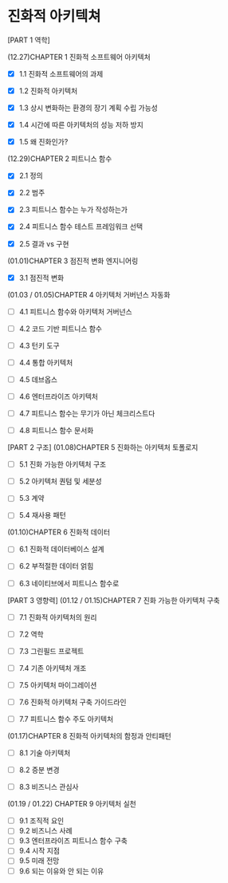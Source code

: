# 진화적 아키텍쳐

[PART 1 역학]

(12.27)CHAPTER 1 진화적 소프트웨어 아키텍처
- [x] 1.1 진화적 소프트웨어의 과제  
- [x] 1.2 진화적 아키텍처  
- [x] 1.3 상시 변화하는 환경의 장기 계획 수립 가능성  
- [x] 1.4 시간에 따른 아키텍처의 성능 저하 방지  
- [x] 1.5 왜 진화인가?


(12.29)CHAPTER 2 피트니스 함수
- [x] 2.1 정의  
- [x] 2.2 범주  
- [x] 2.3 피트니스 함수는 누가 작성하는가  
- [x] 2.4 피트니스 함수 테스트 프레임워크 선택  
- [x] 2.5 결과 vs 구현  


(01.01)CHAPTER 3 점진적 변화 엔지니어링
- [x] 3.1 점진적 변화


(01.03 / 01.05)CHAPTER 4 아키텍처 거버넌스 자동화
- [ ] 4.1 피트니스 함수와 아키텍처 거버넌스  
- [ ] 4.2 코드 기반 피트니스 함수  
- [ ] 4.3 턴키 도구  
- [ ] 4.4 통합 아키텍처  
- [ ] 4.5 데브옵스  
- [ ] 4.6 엔터프라이즈 아키텍처  
- [ ] 4.7 피트니스 함수는 무기가 아닌 체크리스트다  
- [ ] 4.8 피트니스 함수 문서화  


[PART 2 구조]
(01.08)CHAPTER 5 진화하는 아키텍처 토폴로지
- [ ] 5.1 진화 가능한 아키텍처 구조  
- [ ] 5.2 아키텍처 퀀텀 및 세분성  
- [ ] 5.3 계약  
- [ ] 5.4 재사용 패턴  


(01.10)CHAPTER 6 진화적 데이터
- [ ] 6.1 진화적 데이터베이스 설계  
- [ ] 6.2 부적절한 데이터 얽힘  
- [ ] 6.3 네이티브에서 피트니스 함수로  


[PART 3 영향력]
(01.12 / 01.15)CHAPTER 7 진화 가능한 아키텍처 구축
- [ ] 7.1 진화적 아키텍처의 원리  
- [ ] 7.2 역학  
- [ ] 7.3 그린필드 프로젝트  
- [ ] 7.4 기존 아키텍처 개조  
- [ ] 7.5 아키텍처 마이그레이션  
- [ ] 7.6 진화적 아키텍처 구축 가이드라인  
- [ ] 7.7 피트니스 함수 주도 아키텍처  


(01.17)CHAPTER 8 진화적 아키텍처의 함정과 안티패턴
- [ ] 8.1 기술 아키텍처  
- [ ] 8.2 증분 변경  
- [ ] 8.3 비즈니스 관심사  


(01.19 / 01.22) CHAPTER 9 아키텍처 실천
- [ ] 9.1 조직적 요인  
- [ ] 9.2 비즈니스 사례  
- [ ] 9.3 엔터프라이즈 피트니스 함수 구축  
- [ ] 9.4 시작 지점  
- [ ] 9.5 미래 전망  
- [ ] 9.6 되는 이유와 안 되는 이유  
